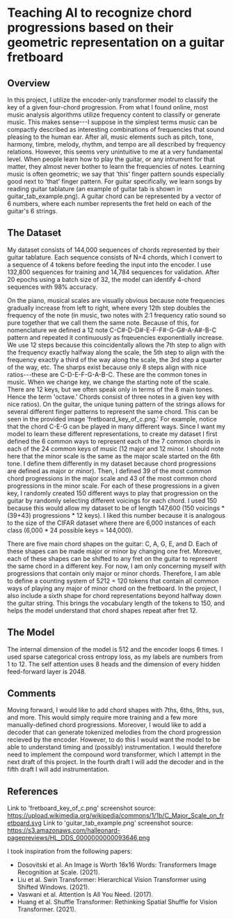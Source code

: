 # Teaching AI to recognize chord progressions based on their geometric representation on a guitar fretboard

## Overview

In this project, I utilize the encoder-only transformer model to classify the key of a given four-chord progression. From what I found online, most music analysis algorithms utilize frequency content to classify or generate music. This makes sense---I suppose in the simplest terms music can be compactly described as interesting combinations of frequencies that sound pleasing to the human ear. After all, music elements such as pitch, tone, harmony, timbre, melody, rhythm, and tempo are all described by frequency relations. However, this seems very unintuitive to me at a very fundamental level. When people learn how to play the guitar, or any intrument for that matter, they almost never bother to learn the frequencies of notes. Learning music is often geometric; we say that 'this' finger pattern sounds especially good next to 'that' finger pattern. For guitar specifically, we learn songs by reading guitar tablature (an example of guitar tab is shown in guitar_tab_example.png). A guitar chord can be represented by a vector of 6 numbers, where each number represents the fret held on each of the guitar's 6 strings.


## The Dataset

My dataset consists of 144,000 sequences of chords represented by their guitar tablature. Each sequence consists of N=4 chords, which I convert to a sequence of 4 tokens before feeding the input into the encoder. I use 132,800 sequences for training and 14,784 sequences for validation. After 20 epochs using a batch size of 32, the model can identify 4-chord sequences with 98% accuracy.

On the piano, musical scales are visually obvious because note frequencies gradually increase from left to right, where every 12th step doubles the frequency of the note (in music, two notes with 2:1 frequency ratio sound so pure together that we call them the same note. Because of this, for nomenclature we defined a 12 note C-C#-D-D#-E-F-F#-G-G#-A-A#-B-C pattern and repeated it continuously as frqeuencies exponentially increase. We use 12 steps because this coincidentally allows the 7th step to align with the frequency exactly halfway along the scale, the 5th step to align with the frequency exactly a third of the way along the scale, the 3rd step a quarter of the way, etc. The sharps exist because only 8 steps align with nice ratios---these are C-D-E-F-G-A-B-C. These are the common tones in music. When we change key, we change the starting note of the scale. There are 12 keys, but we often speak only in terms of the 8 main tones. Hence the term 'octave.' Chords consist of three notes in a given key with nice ratios). On the guitar, the unique tuning pattern of the strings allows for several different finger patterns to represent the same chord. This can be seen in the provided image 'fretboard_key_of_c.png.' For example, notice that the chord C-E-G can be played in many different ways. Since I want my model to learn these different representations, to create my dataset I first defined the 6 common ways to represent each of the 7 common chords in each of the 24 common keys of music (12 major and 12 minor. I should note here that the minor scale is the same as the major scale started on the 6th tone. I define them differently in my dataset because chord progressions are defined as major or minor). Then, I defined 39 of the most common chord progressions in the major scale and 43 of the most common chord progressions in the minor scale. For each of these progressions in a given key, I randomly created 150 different ways to play that progression on the guitar by randomly selecting different voicings for each chord. I used 150 because this would allow my dataset to be of length 147,600 (150 voicings * (39+43) progressions * 12 keys). I liked this number because it is analogous to the size of the CIFAR dataset where there are 6,000 instances of each class (6,000 * 24 possible keys = 144,000).

There are five main chord shapes on the guitar: C, A, G, E, and D. Each of these shapes can be made major or minor by changing one fret. Moreover, each of these shapes can be shifted to any fret on the guitar to represent the same chord in a different key. For now, I am only concerning myself with progressions that contain only major or minor chords. Therefore, I am able to define a counting system of 5*2*12 = 120 tokens that contain all common ways of playing any major of minor chord on the fretboard. In the project, I also include a sixth shape for chord representations beyond halfway down the guitar string. This brings the vocabulary length of the tokens to 150, and helps the model understand that chord shapes repeat after fret 12.

## The Model

The internal dimension of the model is 512 and the encoder loops 6 times. I used sparse categorical cross entropy loss, as my labels are numbers from 1 to 12. The self attention uses 8 heads and the dimension of every hidden feed-forward layer is 2048.

## Comments

Moving forward, I would like to add chord shapes with 7ths, 6ths, 9ths, sus, and more. This would simply require more training and a few more manually-defined chord progressions. Moreover, I would like to add a decoder that can generate tokenized melodies from the chord progression recieved by the encoder. However, to do this I would want the model to be able to understand timing and (possibly) instrumentation. I would therefore need to implement the compound word transformer, which I attempt in the next draft of this project. In the fourth draft I will add the decoder and in the fifth draft I will add instrumentation.

## References

Link to 'fretboard_key_of_c.png' screenshot source: https://upload.wikimedia.org/wikipedia/commons/1/1b/C_Major_Scale_on_fretboard.svg
Link to 'guitar_tab_example.png' screenshot source: https://s3.amazonaws.com/halleonard-pagepreviews/HL_DDS_0000000000093646.png

I took inspiration from the following papers:
- Dosovitski et al. An Image is Worth 16x16 Words: Transformers Image Recognition at Scale. (2021).
- Liu et al. Swin Transformer: Hierarchical Vision Transformer using Shifted Windows. (2021).
- Vaswani et al. Attention Is All You Need. (2017).
- Huang et al. Shuffle Transformer: Rethinking Spatial Shuffle for Vision Transformer. (2021).
